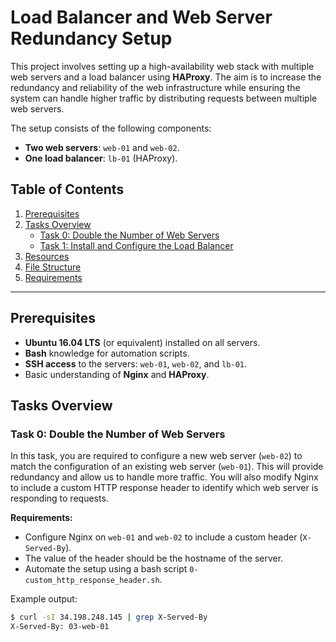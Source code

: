 # Load Balancer and Web Server Redundancy Setup

This project involves setting up a high-availability web stack with multiple web servers and a load balancer using **HAProxy**. The aim is to increase the redundancy and reliability of the web infrastructure while ensuring the system can handle higher traffic by distributing requests between multiple web servers.

The setup consists of the following components:
- **Two web servers**: `web-01` and `web-02`.
- **One load balancer**: `lb-01` (HAProxy).

## Table of Contents
1. [Prerequisites](#prerequisites)
2. [Tasks Overview](#tasks-overview)
   - [Task 0: Double the Number of Web Servers](#task-0-double-the-number-of-web-servers)
   - [Task 1: Install and Configure the Load Balancer](#task-1-install-and-configure-the-load-balancer)
3. [Resources](#resources)
4. [File Structure](#file-structure)
5. [Requirements](#requirements)

---

## Prerequisites

- **Ubuntu 16.04 LTS** (or equivalent) installed on all servers.
- **Bash** knowledge for automation scripts.
- **SSH access** to the servers: `web-01`, `web-02`, and `lb-01`.
- Basic understanding of **Nginx** and **HAProxy**.

## Tasks Overview

### Task 0: Double the Number of Web Servers
In this task, you are required to configure a new web server (`web-02`) to match the configuration of an existing web server (`web-01`). This will provide redundancy and allow us to handle more traffic. You will also modify Nginx to include a custom HTTP response header to identify which web server is responding to requests.

**Requirements:**
- Configure Nginx on `web-01` and `web-02` to include a custom header (`X-Served-By`).
- The value of the header should be the hostname of the server.
- Automate the setup using a bash script `0-custom_http_response_header.sh`.

Example output:
```bash
$ curl -sI 34.198.248.145 | grep X-Served-By
X-Served-By: 03-web-01
